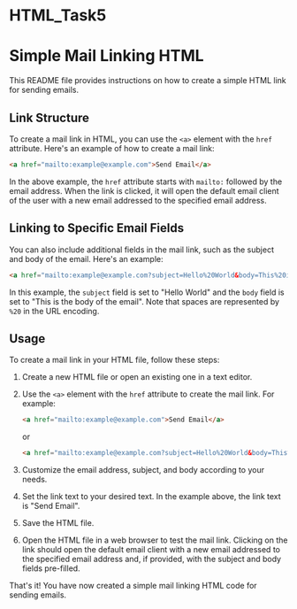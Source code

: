 # HTML_Task5
# Simple Mail Linking HTML

This README file provides instructions on how to create a simple HTML link for sending emails.

## Link Structure

To create a mail link in HTML, you can use the `<a>` element with the `href` attribute. Here's an example of how to create a mail link:

```html
<a href="mailto:example@example.com">Send Email</a>
```

In the above example, the `href` attribute starts with `mailto:` followed by the email address. When the link is clicked, it will open the default email client of the user with a new email addressed to the specified email address.

## Linking to Specific Email Fields

You can also include additional fields in the mail link, such as the subject and body of the email. Here's an example:

```html
<a href="mailto:example@example.com?subject=Hello%20World&body=This%20is%20the%20body%20of%20the%20email">Send Email</a>
```

In this example, the `subject` field is set to "Hello World" and the `body` field is set to "This is the body of the email". Note that spaces are represented by `%20` in the URL encoding.

## Usage

To create a mail link in your HTML file, follow these steps:

1. Create a new HTML file or open an existing one in a text editor.
2. Use the `<a>` element with the `href` attribute to create the mail link. For example:

   ```html
   <a href="mailto:example@example.com">Send Email</a>
   ```

   or

   ```html
   <a href="mailto:example@example.com?subject=Hello%20World&body=This%20is%20the%20body%20of%20the%20email">Send Email</a>
   ```

3. Customize the email address, subject, and body according to your needs.
4. Set the link text to your desired text. In the example above, the link text is "Send Email".
5. Save the HTML file.
6. Open the HTML file in a web browser to test the mail link. Clicking on the link should open the default email client with a new email addressed to the specified email address and, if provided, with the subject and body fields pre-filled.

That's it! You have now created a simple mail linking HTML code for sending emails.
